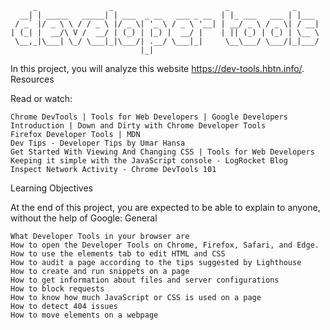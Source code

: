 ```
     _                _                         _              _
  __| | _____   _____| | ___  _ __   ___ _ __  | |_ ___   ___ | |___
 / _` |/ _ \ \ / / _ \ |/ _ \| '_ \ / _ \ '__| | __/ _ \ / _ \| / __|
| (_| |  __/\ V /  __/ | (_) | |_) |  __/ |    | || (_) | (_) | \__ \
 \__,_|\___| \_/ \___|_|\___/| .__/ \___|_|     \__\___/ \___/|_|___/
                             |_|
```

In this project, you will analyze this website https://dev-tools.hbtn.info/.
Resources

Read or watch:

    Chrome DevTools | Tools for Web Developers | Google Developers
    Introduction | Down and Dirty with Chrome Developer Tools
    Firefox Developer Tools | MDN
    Dev Tips - Developer Tips by Umar Hansa
    Get Started With Viewing And Changing CSS | Tools for Web Developers
    Keeping it simple with the JavaScript console - LogRocket Blog
    Inspect Network Activity - Chrome DevTools 101

Learning Objectives

At the end of this project, you are expected to be able to explain to anyone, without the help of Google:
General

    What Developer Tools in your browser are
    How to open the Developer Tools on Chrome, Firefox, Safari, and Edge.
    How to use the elements tab to edit HTML and CSS
    How to audit a page according to the tips suggested by Lighthouse
    How to create and run snippets on a page
    How to get information about files and server configurations
    How to block requests
    How to know how much JavaScript or CSS is used on a page
    How to detect 404 issues
    How to move elements on a webpage
